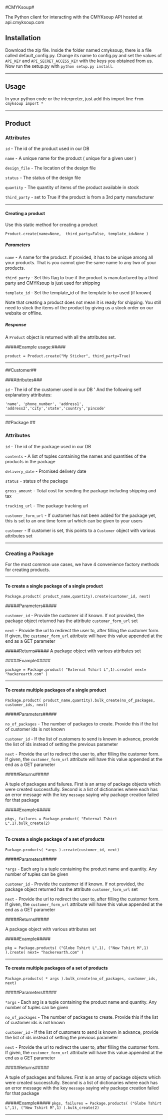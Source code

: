#CMYKsoup#

The Python client for interacting with the CMYKsoup API hosted at api.cmyksoup.com

## Installation ##
Download the zip file. Inside the folder named cmyksoup, there is a file called default_config.py. Change its name to config.py and set the values of `API_KEY` and `API_SECRET_ACCESS_KEY` with the keys you obtained from us. 
Now run the setup.py with `python setup.py install`. 

---------------------------------------------------------------------

## Usage ##
In your python code or the interpreter, just add this import line
`from cmyksoup import *`

---------------------------------------------------------------------

## Product ##

### Attributes ###

`id` - The id of the product used in our DB

`name` - A unique name for the product ( unique for a given user )

`design_file` - The location of the design file

`status` - The status of the design file 

`quantity` - The quantity of items of the product available in stock

`third_party` - set to True if the product is from a 3rd party manufacturer

----------------------------------------------------------------------


#### Creating a product ####

Use this static method for creating a product

`Product.create(name=None,  third_party=False, template_id=None )`


##### Parameters #####

`name` -  A name for the product. If provided, it has to be unique among all your products. That is you cannot give the same name to any two of your products.

`third_party` - Set this flag to true if the product is manufactured by a third party and CMYKsoup is just used for shipping

`template_id` - Set the template_id of the template to be used (if known)

Note that creating a product does not mean it is ready for shipping. You still need to stock the items of the product by giving us a stock order on our website or offline.


##### Response #####
A `Product` object is returned with all the attributes set.

#####Example usage:#####

`product = Product.create("My Sticker", third_party=True)`

---------------------------------------------------------------------------------

##Customer##

###Attributes###

`id` - The id of the customer used in our DB
'
And the following self explanatory attributes:

`'name', 'phone_number', 'address1', 'address2','city','state','country','pincode' `

------------------------------------------------------------------------------------

##Package ##

### Attributes ###

`id` - The id of the package used in our DB

`contents` - A list of tuples containing the names and quantities of the products in the package 

`delivery_date` - Promised delivery date

`status` - status of the package

`gross_amount` - Total cost for sending the package including shipping and tax 

`tracking_url` -  The package tracking url

`customer_form_url` - If customer has not been added for the package yet, this is set to an one time form url which can be given to your users 

`customer` - If customer is set, this points to a `Customer` object with various attributes set

--------------------------------------------------------------------------------------------------

### Creating a Package ###
For the most common use cases, we have 4 convenience factory methods for creating products.

------------------------------------------------------------------------------------------------------

#### To create a single package of a single product ####

`Package.product( product_name,quantity).create(customer_id, next)`

#####Parameters#####

`customer_id` - Provide the customer id if known. If not provided, the package object returned has the attribute `customer_form_url` set

`next` - Provide the url to redirect the user to, after filling the customer form. If given, the `customer_form_url` attribute will have this value appended at the end as a GET parameter 



#####Returns#####
A package object with various attributes set

#####Example##### 

`package = Package.product( "External Tshirt L",1).create( next= "hackerearth.com" )`

------------------------------------------------------------------------------------------------------

#### To create multiple packages of a single product ####

`Package.product( product_name,quantity).bulk_create(no_of_packages, customer_ids, next)`

#####Parameters#####

`no_of_packages` - The number of packages to create. Provide this if the list of customer ids is not known

`customer_id` - If the list of customers to send is known in advance, provide the list of ids instead of setting the previous parameter

`next` - Provide the url to redirect the user to, after filling the customer form. If given, the `customer_form_url` attribute will have this value appended at the end as a GET parameter


#####Returns#####

A tuple of packages and failures. First is an array of package objects which were created successfully. Second is a list of dictionaries where each has an error message with the key `message` saying why package creation failed for that package

#####Example##### 

`pkgs, failures = Package.product( "External Tshirt L",1).bulk_create(2)`

-------------------------------------------------------------------------------------------------------


#### To create a single package of a set of products ####

`Package.products( *args ).create(customer_id, next)`

#####Parameters#####

`*args` - Each arg is a tuple containing the product name and quantity. Any number of tuples can be given

`customer_id` - Provide the customer id if known. If not provided, the package object returned has the attribute `customer_form_url` set

`next` - Provide the url to redirect the user to, after filling the customer form. If given, the `customer_form_url` attribute will have this value appended at the end as a GET parameter 


#####Returns#####

A package object with various attributes set

#####Example#####

`pkg = Package.products( ("Globe Tshirt L",1), ("New Tshirt M",1) ).create( next= "hackerearth.com" )`

-----------------------------------------------------------------------------------------------------

#### To create multiple packages of a set of products ####

`Package.products( * args ).bulk_create(no_of_packages, customer_ids, next)`


#####Parameters#####

`*args` - Each arg is a tuple containing the product name and quantity. Any number of tuples can be given

`no_of_packages` - The number of packages to create. Provide this if the list of customer ids is not known

`customer_id` - If the list of customers to send is known in advance, provide the list of ids instead of setting the previous parameter

`next` - Provide the url to redirect the user to, after filling the customer form. If given, the `customer_form_url` attribute will have this value appended at the end as a GET parameter


#####Returns#####

A tuple of packages and failures. First is an array of package objects which were created successfully. Second is a list of dictionaries where each has an error message with the key `message` saying why package creation failed for that package

#####Example#####
`pkgs, failures = Package.products( ("Globe Tshirt L",1), ("New Tshirt M",1) ).bulk_create(2)`

------------------------------------------------------------------------------------------------------------







